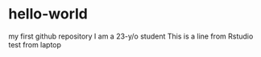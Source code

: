 # hello-world
my first github repository
I am a 23-y/o student
This is a line from Rstudio
test from laptop
